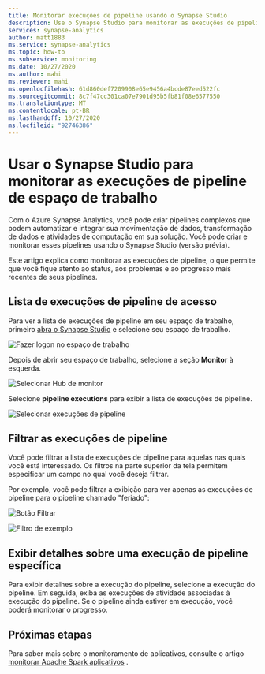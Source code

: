 ```yaml
---
title: Monitorar execuções de pipeline usando o Synapse Studio
description: Use o Synapse Studio para monitorar as execuções de pipeline de espaço de trabalho.
services: synapse-analytics
author: matt1883
ms.service: synapse-analytics
ms.topic: how-to
ms.subservice: monitoring
ms.date: 10/27/2020
ms.author: mahi
ms.reviewer: mahi
ms.openlocfilehash: 61d860def7209908e65e9456a4bcde87eed522fc
ms.sourcegitcommit: 8c7f47cc301ca07e7901d95b5fb81f08e6577550
ms.translationtype: MT
ms.contentlocale: pt-BR
ms.lasthandoff: 10/27/2020
ms.locfileid: "92746386"
---
```

# <a name="use-synapse-studio-to-monitor-your-workspace-pipeline-runs"></a>Usar o Synapse Studio para monitorar as execuções de pipeline de espaço de trabalho

Com o Azure Synapse Analytics, você pode criar pipelines complexos que podem automatizar e integrar sua movimentação de dados, transformação de dados e atividades de computação em sua solução. Você pode criar e monitorar esses pipelines usando o Synapse Studio (versão prévia).

Este artigo explica como monitorar as execuções de pipeline, o que permite que você fique atento ao status, aos problemas e ao progresso mais recentes de seus pipelines.

## <a name="access-pipeline-runs-list"></a>Lista de execuções de pipeline de acesso

Para ver a lista de execuções de pipeline em seu espaço de trabalho, primeiro [abra o Synapse Studio](https://web.azuresynapse.net/) e selecione seu espaço de trabalho.

![Fazer logon no espaço de trabalho](./media/common/login-workspace.png)

Depois de abrir seu espaço de trabalho, selecione a seção **Monitor** à esquerda.

![Selecionar Hub de monitor](./media/common/left-nav.png)

Selecione **pipeline executions** para exibir a lista de execuções de pipeline.

![Selecionar execuções de pipeline](./media/how-to-monitor-pipeline-runs/monitor-hub-nav-pipelineruns.png)

## <a name="filter-your-pipeline-runs"></a>Filtrar as execuções de pipeline

Você pode filtrar a lista de execuções de pipeline para aquelas nas quais você está interessado. Os filtros na parte superior da tela permitem especificar um campo no qual você deseja filtrar.

Por exemplo, você pode filtrar a exibição para ver apenas as execuções de pipeline para o pipeline chamado "feriado":

![Botão Filtrar](./media/common/filter-button.png)

![Filtro de exemplo](./media/how-to-monitor-pipeline-runs/filter-example.png)

## <a name="view-details-about-a-specific-pipeline-run"></a>Exibir detalhes sobre uma execução de pipeline específica

Para exibir detalhes sobre a execução do pipeline, selecione a execução do pipeline. Em seguida, exiba as execuções de atividade associadas à execução do pipeline. Se o pipeline ainda estiver em execução, você poderá monitorar o progresso. 
  
## <a name="next-steps"></a>Próximas etapas

Para saber mais sobre o monitoramento de aplicativos, consulte o artigo [monitorar Apache Spark aplicativos](how-to-monitor-spark-applications.md) . 
